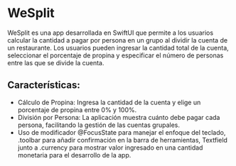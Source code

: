 # WeSplit
WeSplit es una app desarrollada en SwiftUI que permite a los usuarios calcular la cantidad a pagar por persona en un grupo al dividir la cuenta de un restaurante. Los usuarios pueden ingresar la cantidad total de la cuenta, seleccionar el porcentaje de propina y especificar el número de personas entre las que se divide la cuenta.

## Características: 
- Cálculo de Propina: Ingresa la cantidad de la cuenta y elige un porcentaje de propina entre 0% y 100%.
- División por Persona: La aplicación muestra cuánto debe pagar cada persona, facilitando la gestión de las cuentas grupales.
- Uso de modificador @FocusState para manejar el enfoque del teclado, .toolbar para añadir confirmación en la barra de herramientas, Textfield junto a .currency para mostrar valor ingresado en una cantidad monetaria para el desarrollo de la app.
  
